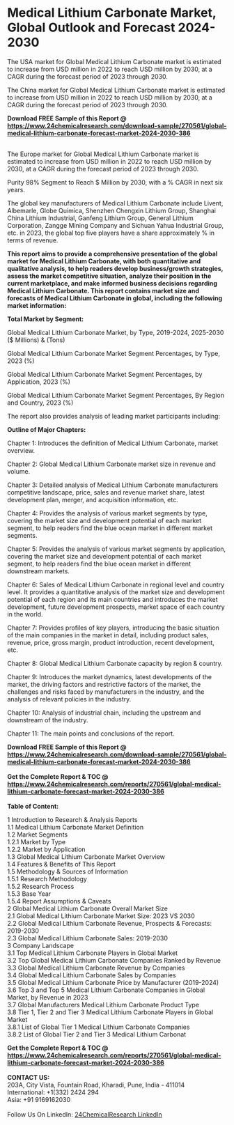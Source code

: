 <h1>Medical Lithium Carbonate Market, Global Outlook and Forecast 2024-2030</h1><p>The USA market for Global Medical Lithium Carbonate market is estimated to increase from USD million in 2022 to reach USD million by 2030, at a CAGR during the forecast period of 2023 through 2030.</p><p>
</p><p>The China market for Global Medical Lithium Carbonate market is estimated to increase from USD million in 2022 to reach USD million by 2030, at a CAGR during the forecast period of 2023 through 2030.</p><div><b>Download FREE Sample of this Report @ 
            <a href="https://www.24chemicalresearch.com/download-sample/270561/global-medical-lithium-carbonate-forecast-market-2024-2030-386">
            https://www.24chemicalresearch.com/download-sample/270561/global-medical-lithium-carbonate-forecast-market-2024-2030-386</a></b></div><br><p>
</p><p>The Europe market for Global Medical Lithium Carbonate market is estimated to increase from USD million in 2022 to reach USD million by 2030, at a CAGR during the forecast period of 2023 through 2030.</p><p>
Purity 98% Segment to Reach $ Million by 2030, with a % CAGR in next six years.</p><p>
The global key manufacturers of Medical Lithium Carbonate include Livent, Albemarle, Globe Quimica, Shenzhen Chengxin Lithium Group, Shanghai China Lithium Industrial, Ganfeng Lithium Group, General Lithium Corporation, Zangge Mining Company and Sichuan Yahua Industrial Group, etc. in 2023, the global top five players have a share approximately % in terms of revenue.</p><p>
<strong>This report aims to provide a comprehensive presentation of the global market for Medical Lithium Carbonate, with both quantitative and qualitative analysis, to help readers develop business/growth strategies, assess the market competitive situation, analyze their position in the current marketplace, and make informed business decisions regarding Medical Lithium Carbonate. This report contains market size and forecasts of Medical Lithium Carbonate in global, including the following market information:</strong></p><p>
</p><p>
<strong>Total Market by Segment:</strong></p><p>
Global Medical Lithium Carbonate Market, by Type, 2019-2024, 2025-2030 ($ Millions) &amp; (Tons)</p><p>
Global Medical Lithium Carbonate Market Segment Percentages, by Type, 2023 (%)</p><p>
</p><p>
Global Medical Lithium Carbonate Market Segment Percentages, by Application, 2023 (%)</p><p>
</p><p>
Global Medical Lithium Carbonate Market Segment Percentages, By Region and Country, 2023 (%)</p><p>
</p><p>
The report also provides analysis of leading market participants including:</p><p>
</p><p>
</p><p>
</p><p><strong>Outline of Major Chapters:</strong></p><p>
</p><p>Chapter 1: Introduces the definition of Medical Lithium Carbonate, market overview.</p><p>
Chapter 2: Global Medical Lithium Carbonate market size in revenue and volume.</p><p>
Chapter 3: Detailed analysis of Medical Lithium Carbonate manufacturers competitive landscape, price, sales and revenue market share, latest development plan, merger, and acquisition information, etc.</p><p>
Chapter 4: Provides the analysis of various market segments by type, covering the market size and development potential of each market segment, to help readers find the blue ocean market in different market segments.</p><p>
Chapter 5: Provides the analysis of various market segments by application, covering the market size and development potential of each market segment, to help readers find the blue ocean market in different downstream markets.</p><p>
Chapter 6: Sales of Medical Lithium Carbonate in regional level and country level. It provides a quantitative analysis of the market size and development potential of each region and its main countries and introduces the market development, future development prospects, market space of each country in the world.</p><p>
Chapter 7: Provides profiles of key players, introducing the basic situation of the main companies in the market in detail, including product sales, revenue, price, gross margin, product introduction, recent development, etc.</p><p>
Chapter 8: Global Medical Lithium Carbonate capacity by region &amp; country.</p><p>
Chapter 9: Introduces the market dynamics, latest developments of the market, the driving factors and restrictive factors of the market, the challenges and risks faced by manufacturers in the industry, and the analysis of relevant policies in the industry.</p><p>
Chapter 10: Analysis of industrial chain, including the upstream and downstream of the industry.</p><p>
Chapter 11: The main points and conclusions of the report.</p><div><b>Download FREE Sample of this Report @ 
            <a href="https://www.24chemicalresearch.com/download-sample/270561/global-medical-lithium-carbonate-forecast-market-2024-2030-386">
            https://www.24chemicalresearch.com/download-sample/270561/global-medical-lithium-carbonate-forecast-market-2024-2030-386</a></b></div><br><div><b>Get the Complete Report & TOC @ 
            <a href="https://www.24chemicalresearch.com/reports/270561/global-medical-lithium-carbonate-forecast-market-2024-2030-386">
            https://www.24chemicalresearch.com/reports/270561/global-medical-lithium-carbonate-forecast-market-2024-2030-386</a></b></div><br>
            <b>Table of Content:</b><p>1 Introduction to Research & Analysis Reports<br />
    1.1 Medical Lithium Carbonate Market Definition<br />
    1.2 Market Segments<br />
        1.2.1 Market by Type<br />
        1.2.2 Market by Application<br />
    1.3 Global Medical Lithium Carbonate Market Overview<br />
    1.4 Features & Benefits of This Report<br />
    1.5 Methodology & Sources of Information<br />
        1.5.1 Research Methodology<br />
        1.5.2 Research Process<br />
        1.5.3 Base Year<br />
        1.5.4 Report Assumptions & Caveats<br />
2 Global Medical Lithium Carbonate Overall Market Size<br />
    2.1 Global Medical Lithium Carbonate Market Size: 2023 VS 2030<br />
    2.2 Global Medical Lithium Carbonate Revenue, Prospects & Forecasts: 2019-2030<br />
    2.3 Global Medical Lithium Carbonate Sales: 2019-2030<br />
3 Company Landscape<br />
    3.1 Top Medical Lithium Carbonate Players in Global Market<br />
    3.2 Top Global Medical Lithium Carbonate Companies Ranked by Revenue<br />
    3.3 Global Medical Lithium Carbonate Revenue by Companies<br />
    3.4 Global Medical Lithium Carbonate Sales by Companies<br />
    3.5 Global Medical Lithium Carbonate Price by Manufacturer (2019-2024)<br />
    3.6 Top 3 and Top 5 Medical Lithium Carbonate Companies in Global Market, by Revenue in 2023<br />
    3.7 Global Manufacturers Medical Lithium Carbonate Product Type<br />
    3.8 Tier 1, Tier 2 and Tier 3 Medical Lithium Carbonate Players in Global Market<br />
        3.8.1 List of Global Tier 1 Medical Lithium Carbonate Companies<br />
        3.8.2 List of Global Tier 2 and Tier 3 Medical Lithium Carbonat</p><div><b>Get the Complete Report & TOC @ 
            <a href="https://www.24chemicalresearch.com/reports/270561/global-medical-lithium-carbonate-forecast-market-2024-2030-386">
            https://www.24chemicalresearch.com/reports/270561/global-medical-lithium-carbonate-forecast-market-2024-2030-386</a></b></div><br><b>CONTACT US:</b><br>
            203A, City Vista, Fountain Road, Kharadi, Pune, India - 411014<br>
            International: +1(332) 2424 294<br>
            Asia: +91 9169162030 <br><br>
            Follow Us On LinkedIn: <a href="https://www.linkedin.com/company/24chemicalresearch/">24ChemicalResearch LinkedIn</a>